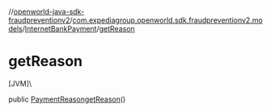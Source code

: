 //[openworld-java-sdk-fraudpreventionv2](../../../index.md)/[com.expediagroup.openworld.sdk.fraudpreventionv2.models](../index.md)/[InternetBankPayment](index.md)/[getReason](get-reason.md)

# getReason

[JVM]\

public [PaymentReason](../-payment-reason/index.md)[getReason](get-reason.md)()
